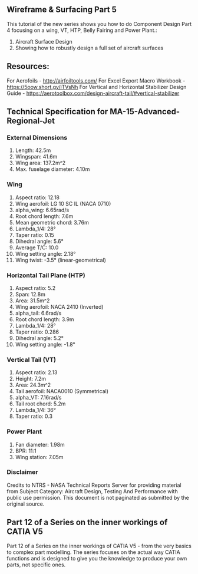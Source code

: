 ##  Wireframe & Surfacing Part 5

This tutorial of the new series shows you how to do Component Design Part 4 focusing on a wing, VT, HTP, Belly Fairing and Power Plant.:
1. Aircraft Surface Design
2. Showing how to robustly design a full set of aircraft surfaces

## Resources:

For Aerofoils - http://airfoiltools.com/
For Excel Export Macro Workbook - https://5oow.short.gy/iTVsNh
For Vertical and Horizontal Stabilizer Design Guide - https://aerotoolbox.com/design-aircraft-tail/#vertical-stabilizer

## Technical Specification for MA-15-Advanced-Regional-Jet

### External Dimensions

1. Length: 42.5m
2. Wingspan: 41.6m
3. Wing area: 137.2m^2
4. Max. fuselage diameter: 4.10m

### Wing

1. Aspect ratio: 12.18
2. Wing aerofoil: LG 10 SC IL (NACA 0710)
3. alpha_wing: 6.65rad/s
4. Root chord length: 7.6m
5. Mean geometric chord: 3.76m
6. Lambda_1/4: 28°
7. Taper ratio: 0.15
8. Dihedral angle: 5.6°
9. Average T/C: 10.0
10. Wing setting angle: 2.18°
11. Wing twist: -3.5° (linear-geometrical)

### Horizontal Tail Plane (HTP)

1. Aspect ratio: 5.2
2. Span: 12.8m
3. Area: 31.5m^2
4. Wing aerofoil: NACA 2410 (Inverted)
5. alpha_tail: 6.6rad/s
6. Root chord length: 3.9m
7. Lambda_1/4: 28°
8. Taper ratio: 0.286
9. Dihedral angle: 5.2°
10. Wing setting angle: -1.8°

### Vertical Tail (VT)

1. Aspect ratio: 2.13
2. Height: 7.2m
3. Area: 24.3m^2
4. Tail aerofoil: NACA0010 (Symmetrical)
5. alpha_VT: 7.16rad/s
6. Tail root chord: 5.2m
7. Lambda_1/4: 36°
8. Taper ratio: 0.3

### Power Plant

1. Fan diameter: 1.98m
2. BPR: 11:1
3. Wing station: 7.05m

### Disclaimer

Credits to NTRS - NASA Technical Reports Server for providing material from Subject Category: Aircraft Design, Testing And Performance with public use permission.
This document is not paginated as submitted by the original source.


## Part 12 of a Series on the inner workings of CATIA V5

Part 12 of a Series on the inner workings of CATIA V5 - from the very basics to complex part modelling. The series focuses on the actual way CATIA functions and is designed to give you the knowledge to produce your own parts, not specific ones.
